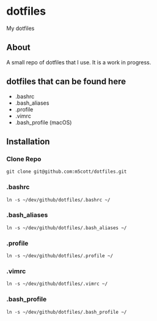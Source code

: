 # dotfiles
My dotfiles

## About
A small repo of dotfiles that I use. It is a work in progress.

## dotfiles that can be found here
+ .bashrc
+ .bash_aliases
+ .profile
+ .vimrc
+ .bash_profile (macOS)

## Installation
### Clone Repo
```
git clone git@github.com:m5cott/dotfiles.git
```

### .bashrc
```
ln -s ~/dev/github/dotfiles/.bashrc ~/
```
### .bash_aliases
```
ln -s ~/dev/github/dotfiles/.bash_aliases ~/
```
### .profile
```
ln -s ~/dev/github/dotfiles/.profile ~/
```
### .vimrc
```
ln -s ~/dev/github/dotfiles/.vimrc ~/
```
### .bash_profile
```
ln -s ~/dev/github/dotfiles/.bash_profile ~/
```
